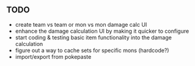 ## TODO
  - create team vs team or mon vs mon damage calc UI
  - enhance the damage calculation UI by making it quicker to configure
  - start coding & testing basic item functionality into the damage calculation
  - figure out a way to cache sets for specific mons (hardcode?)
  - import/export from pokepaste
